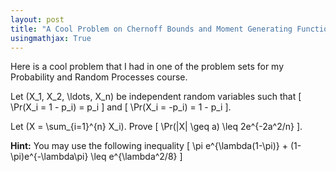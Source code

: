 ```yaml
---
layout: post
title: "A Cool Problem on Chernoff Bounds and Moment Generating Functions"
usingmathjax: True
---
```


Here is a cool problem that I had in one of the problem sets for my Probability and Random Processes course. 

Let \(X_1, X_2, \ldots, X_n\) be independent random variables such that
\[ \Pr(X_i = 1 - p_i) = p_i \]
and
\[ \Pr(X_i = -p_i) = 1 - p_i \].

Let \(X = \sum_{i=1}^{n} X_i\). Prove
\[ \Pr(|X| \geq a) \leq 2e^{-2a^2/n} \].

**Hint:** You may use the following inequality
\[ \pi e^{\lambda(1-\pi)} + (1-\pi)e^{-\lambda\pi} \leq e^{\lambda^2/8} \]
